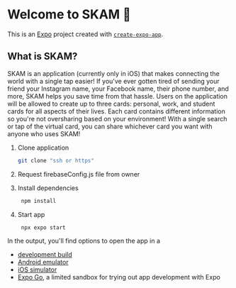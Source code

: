 # Welcome to SKAM 👋

This is an [Expo](https://expo.dev) project created with [`create-expo-app`](https://www.npmjs.com/package/create-expo-app).

## What is SKAM?

SKAM is an application (currently only in iOS) that makes connecting the world with a single tap easier! If you've ever gotten tired of sending your friend your Instagram name, your Facebook name, their phone number, and more, SKAM helps you save time from that hassle. Users on the application will be allowed to create up to three cards: personal, work, and student cards for all aspects of their lives. Each card contains different information so you're not oversharing based on your environment! With a single search or tap of the virtual card, you can share whichever card you want with anyone who uses SKAM!

1. Clone application

   ```bash
   git clone "ssh or https"
   ```
   
2. Request firebaseConfig.js file from owner

3. Install dependencies

   ```bash
    npm install
   ```

4. Start app

   ```bash
    npx expo start
   ```

In the output, you'll find options to open the app in a

- [development build](https://docs.expo.dev/develop/development-builds/introduction/)
- [Android emulator](https://docs.expo.dev/workflow/android-studio-emulator/)
- [iOS simulator](https://docs.expo.dev/workflow/ios-simulator/)
- [Expo Go](https://expo.dev/go), a limited sandbox for trying out app development with Expo
